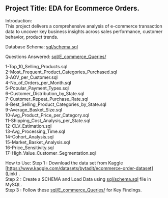 ## Project Title: EDA for Ecommerce Orders.


Introduction:  
This project delivers a comprehensive analysis of e-commerce transaction data to uncover key business insights across sales performance, customer behavior, product trends. 


Database Schema:  [sql/schema.sql](sql/schema.sql) 

Questions Answered: [sql/E_commerce_Queries/](sql/E_commerce_Queries/)

1-Top_10_Selling_Products.sql  
2-Most_Frequent_Product_Categories_Purchased.sql  
3-AOV_per_Customer.sql  
4-No_of_Orders_per_Month.sql  
5-Popular_Payment_Types.sql  
6-Customer_Distribution_by_State.sql  
7-Customer_Repeat_Purchase_Rate.sql  
8-Best_Selling_Product_Categories_by_State.sql  
9-Average_Basket_Size.sql  
10-Avg_Product_Price_per_Category.sql  
11-Shipping_Cost_Analysis_per_State.sql  
12-CLV_Estimation.sql  
13-Avg_Processing_Time.sql  
14-Cohort_Analysis.sql  
15-Market_Basket_Analysis.sql  
16-Price_Sensitivity.sql  
17-High_Value_Customer_Segmentation.sql  


How to Use: 
Step 1 : Download the data set from Kaggle  [https://www.kaggle.com/datasets/bytadit/ecommerce-order-dataset] (Link) .  
Step 2 : Create a SCHEMA and Load Data using [sql/schema.sql](sql/schema.sql) file in MySQL.  
Step 3 : Follow these [sql/E_commerce_Queries/](sql/E_commerce_Queries/) for Key Findings.